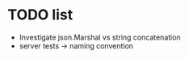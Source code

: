 # TODO list

* Investigate json.Marshal vs string concatenation
* server tests -> naming convention

